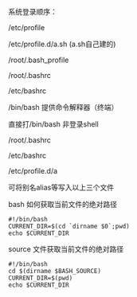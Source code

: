 系统登录顺序：

/etc/profile

/etc/profile.d/a.sh (a.sh自己建的)

/root/.bash_profile

/root/.bashrc

/etc/bashrc

 

/bin/bash 提供命令解释器（终端）

直接打/bin/bash 非登录shell

/root/.bashrc

/etc/bashrc

/etc/profile.d/a

 

可将别名alias等写入以上三个文件



bash  如何获取当前文件的绝对路径

```
#!/bin/bash
CURRENT_DIR=$(cd `dirname $0`;pwd)
echo $CURRENT_DIR
```



source 文件获取当前文件的绝对路径 

```
#!/bin/bash
cd $(dirname $BASH_SOURCE)
CURRENT_DIR=$(pwd)
echo $CURRENT_DIR
```


